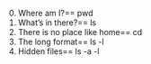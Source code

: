 0. Where am I?== pwd
1. What’s in there?== ls
2. There is no place like home== cd
3. The long format== ls -l
4. Hidden files== ls -a -l